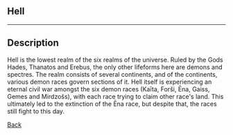 ## Hell
---

## Description
Hell is the lowest realm of the six realms of the universe. Ruled by the Gods Hades, Thanatos and Erebus, the only other lifeforms here are demons and spectres. The realm consists of several continents, and of the continents, various demon races govern sections of it. Hell itself is experiencing an eternal civil war amongst the six demon races (Kaīta, Forši, Ēna, Gaiss, Gemes and Mirdzošs), with each race trying to claim other race's land. This ultimately led to the extinction of the Ēna race, but despite that, the races still fight to this day.  

[Back](https://lemurkolachnik.github.io/Legend-of-Lemur/lore/lore)
